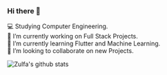 ### Hi there 👋

<!--
**Zulfa210/Zulfa210** is a ✨ _special_ ✨ repository because its `README.md` (this file) appears on your GitHub profile.

Here are some ideas to get you started:
-->
 :computer: Studying Computer Engineering.<br>
 🔭 I’m currently working on Full Stack Projects.<br>
 🌱 I’m currently learning Flutter and Machine Learning.<br>
 👯 I’m looking to collaborate on new Projects.<br>

![Zulfa's github stats](https://github-readme-stats.vercel.app/api?username=Zulfa210&show_icons=true&theme=radical)

